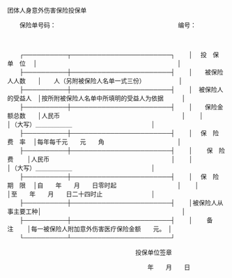 



团体人身意外伤害保险投保单



 

　　保险单号码：　　　　　　　　　　　　　　　　　　　　编号：

　　


　　┌──────────┬───────────────────────┐
　　│　 投　保　单　位　 │　　　　　　　　　　　　　　　　　　　　　　　│
　　├──────────┼───────────────────────┤
　　│　　被保险人人数　　│　　人（另附被保险人名单一式三份）　　　　　　│
　　├──────────┼───────────────────────┤
　　│　被保险人的受益人　│按所附被保险人名单中所填明的受益人为依据　　　│
　　├──────────┼───────────────────────┤
　　│　　保险金额总数　　│人民币　　　　　　　　　　　　　　　　　　　　│
　　│　　　　　　　　　　│（大写）＿＿＿＿＿＿　　　　　　　　　　　　　│
　　├──────────┼───────────────────────┤
　　│　 保　险　费　率　 │每年每千元　　元　　角　　　　　　　　　　　　│
　　├──────────┼───────────────────────┤
　　│　　 保　险　费　　 │人民币　　　　　　　　　　　　　　　　　　　　│
　　│　　　　　　　　　　│（大写）＿＿＿＿＿＿　　　　　　　　　　　　　│
　　├──────────┼───────────────────────┤
　　│　 保　险　期　限　 │自　　年　　月　　日零时起　　　　　　　　　　│
　　│　　　　　　　　　　│至　　年　　月　　日二十四时止　　　　　　　　│
　　├──────────┼───────────────────────┤
　　│被保险人从事主要工种│　　　　　　　　　　　　　　　　　　　　　　　│
　　├──────────┼───────────────────────┤
　　│　　 备　　　注　　 │每一被保险人附加意外伤害医疗保险金额　　元。　│
　　└──────────┴───────────────────────┘
　　


　　　　　　　　　　　　　　　　　　　　　投保单位签章

　　　　　　　　　　　　　　　　　　　　　　　年　　月　　日